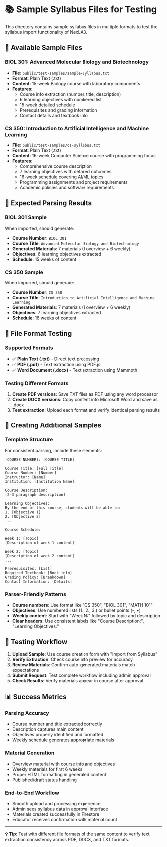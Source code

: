 # 📚 Sample Syllabus Files for Testing

This directory contains sample syllabus files in multiple formats to test the syllabus import functionality of NexLAB.

## 🧪 **Available Sample Files**

### **BIOL 301: Advanced Molecular Biology and Biotechnology**
- **File**: `public/test-samples/sample-syllabus.txt`
- **Format**: Plain Text (.txt)
- **Content**: 15-week Biology course with laboratory components
- **Features**: 
  - Course info extraction (number, title, description)
  - 6 learning objectives with numbered list
  - 15-week detailed schedule
  - Prerequisites and grading information
  - Contact details and textbook info

### **CS 350: Introduction to Artificial Intelligence and Machine Learning**
- **File**: `public/test-samples/cs-syllabus.txt`
- **Format**: Plain Text (.txt)
- **Content**: 16-week Computer Science course with programming focus
- **Features**:
  - Comprehensive course description
  - 7 learning objectives with detailed outcomes
  - 16-week schedule covering AI/ML topics
  - Programming assignments and project requirements
  - Academic policies and software requirements

## 🎯 **Expected Parsing Results**

### **BIOL 301 Sample**
When imported, should generate:
- **Course Number**: `BIOL 301`
- **Course Title**: `Advanced Molecular Biology and Biotechnology`
- **Generated Materials**: 7 materials (1 overview + 6 weekly)
- **Objectives**: 6 learning objectives extracted
- **Schedule**: 15 weeks of content

### **CS 350 Sample**
When imported, should generate:
- **Course Number**: `CS 350`
- **Course Title**: `Introduction to Artificial Intelligence and Machine Learning`
- **Generated Materials**: 7 materials (1 overview + 6 weekly)
- **Objectives**: 7 learning objectives extracted
- **Schedule**: 16 weeks of content

## 🔧 **File Format Testing**

### **Supported Formats**
- ✅ **Plain Text (.txt)** - Direct text processing
- ✅ **PDF (.pdf)** - Text extraction using PDF.js
- ✅ **Word Document (.docx)** - Text extraction using Mammoth

### **Testing Different Formats**
1. **Create PDF versions**: Save TXT files as PDF using any word processor
2. **Create DOCX versions**: Copy content into Microsoft Word and save as .docx
3. **Test extraction**: Upload each format and verify identical parsing results

## 📝 **Creating Additional Samples**

### **Template Structure**
For consistent parsing, include these elements:

```
[COURSE NUMBER]: [COURSE TITLE]

Course Title: [Full Title]  
Course Number: [Number]
Instructor: [Name]
Institution: [Institution Name]

Course Description:
[2-3 paragraph description]

Learning Objectives:
By the end of this course, students will be able to:
1. [Objective 1]
2. [Objective 2]
...

Course Schedule:

Week 1: [Topic]
[Description of week 1 content]

Week 2: [Topic]  
[Description of week 2 content]
...

Prerequisites: [List]
Required Textbook: [Book info]
Grading Policy: [Breakdown]
Contact Information: [Details]
```

### **Parser-Friendly Patterns**
- **Course numbers**: Use format like "CS 350", "BIOL 301", "MATH 101"
- **Objectives**: Use numbered lists (1., 2., 3.) or bullet points (-, •)
- **Weekly content**: Start with "Week N:" followed by topic and description
- **Clear headers**: Use consistent labels like "Course Description:", "Learning Objectives:"

## 🧪 **Testing Workflow**

1. **Upload Sample**: Use course creation form with "Import from Syllabus"
2. **Verify Extraction**: Check course info preview for accuracy
3. **Review Materials**: Confirm auto-generated materials match expectations
4. **Submit Request**: Test complete workflow including admin approval
5. **Check Results**: Verify materials appear in course after approval

## 📊 **Success Metrics**

### **Parsing Accuracy**
- Course number and title extracted correctly
- Description captures main content  
- Objectives properly identified and formatted
- Weekly schedule generates appropriate materials

### **Material Generation**
- Overview material with course info and objectives
- Weekly materials for first 6 weeks
- Proper HTML formatting in generated content
- Published/draft status handling

### **End-to-End Workflow**
- Smooth upload and processing experience
- Admin sees syllabus data in approval interface
- Materials created successfully in Firestore
- Educator receives confirmation with material count

---

**💡 Tip**: Test with different file formats of the same content to verify text extraction consistency across PDF, DOCX, and TXT formats. 